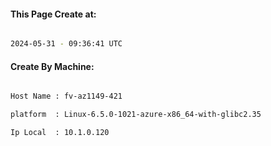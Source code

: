
   
#### This Page Create at:

```bash

2024-05-31 - 09:36:41 UTC

```

#### Create By Machine:

```bash

Host Name : fv-az1149-421

platform  : Linux-6.5.0-1021-azure-x86_64-with-glibc2.35

Ip Local  : 10.1.0.120

```

